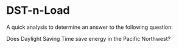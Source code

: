 # DST-n-Load

A quick analysis to determine an answer to the following question: 

 Does Daylight Saving Time save energy in the Pacific Northwest? 
